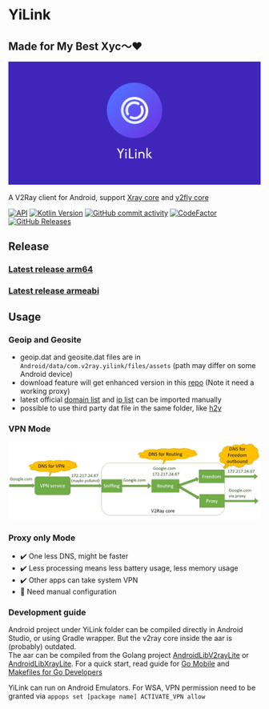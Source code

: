 # YiLink
## Made for My Best Xyc～❤️
![image](https://raw.githubusercontent.com/lingyicute/YiLink/master/logo.png)

A V2Ray client for Android, support [Xray core](https://github.com/XTLS/Xray-core) and [v2fly core](https://github.com/v2fly/v2ray-core)

[![API](https://img.shields.io/badge/API-21%2B-yellow.svg?style=flat)](https://developer.android.com/about/versions/lollipop)
[![Kotlin Version](https://img.shields.io/badge/Kotlin-1.9.23-blue.svg)](https://kotlinlang.org)
[![GitHub commit activity](https://img.shields.io/github/commit-activity/m/lingyicute/YiLink)](https://github.com/lingyicute/YiLink/commits/master)
[![CodeFactor](https://www.codefactor.io/repository/github/lingyicute/yilink/badge)](https://www.codefactor.io/repository/github/lingyicute/yilink)
[![GitHub Releases](https://img.shields.io/github/downloads/lingyicute/YiLink/latest/total?logo=github)](https://github.com/lingyicute/YiLink/releases)

## Release

### [Latest release arm64](https://raw.githubusercontent.com/lingyicute/YiLink/master/apk-releases/latest.apk)
### [Latest release armeabi](https://raw.githubusercontent.com/lingyicute/YiLink/master/apk-releases/latest-32.apk)

## Usage

### Geoip and Geosite
- geoip.dat and geosite.dat files are in `Android/data/com.v2ray.yilink/files/assets` (path may differ on some Android device)
- download feature will get enhanced version in this [repo](https://github.com/Loyalsoldier/v2ray-rules-dat) (Note it need a working proxy)
- latest official [domain list](https://github.com/v2fly/domain-list-community) and [ip list](https://github.com/v2fly/geoip) can be imported manually
- possible to use third party dat file in the same folder, like [h2y](https://guide.v2fly.org/routing/sitedata.html#%E5%A4%96%E7%BD%AE%E7%9A%84%E5%9F%9F%E5%90%8D%E6%96%87%E4%BB%B6)

### VPN Mode
![image](https://raw.githubusercontent.com/lingyicute/YiLink/master/vpn-mode.jpg)

### Proxy only Mode
- ✔️ One less DNS, might be faster
- ✔️ Less processing means less battery usage, less memory usage
- ✔️ Other apps can take system VPN
- 🔴 Need manual configuration

### Development guide

Android project under YiLink folder can be compiled directly in Android Studio, or using Gradle wrapper. But the v2ray core inside the aar is (probably) outdated.  
The aar can be compiled from the Golang project [AndroidLibV2rayLite](https://github.com/2dust/AndroidLibV2rayLite) or [AndroidLibXrayLite](https://github.com/2dust/AndroidLibXrayLite).
For a quick start, read guide for [Go Mobile](https://github.com/golang/go/wiki/Mobile) and [Makefiles for Go Developers](https://tutorialedge.net/golang/makefiles-for-go-developers/)

YiLink can run on Android Emulators. For WSA, VPN permission need to be granted via
`appops set [package name] ACTIVATE_VPN allow`
